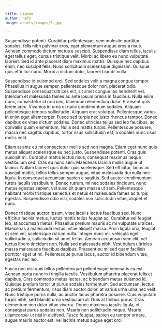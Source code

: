 ```yaml
---

title: Lipsum
author: nefo
image: assets/images/5.jpg

--- 
```


Suspendisse potenti. Curabitur pellentesque, sem molestie porttitor sodales, felis nibh pulvinar eros, eget elementum augue eros a risus. Aenean commodo dictum metus a suscipit. Suspendisse diam tellus, iaculis eget tellus eget, cursus tristique velit. Morbi ac libero eu nunc vulputate laoreet. Sed id ante placerat diam maximus mattis. Quisque nec dapibus enim, nec suscipit felis. Nunc sollicitudin scelerisque dignissim. Quisque quis efficitur nunc. Morbi a dictum dolor, laoreet blandit nulla.

Suspendisse id euismod orci. Sed sodales velit a magna congue tempor. Phasellus in augue semper, pellentesque dolor non, placerat odio. Suspendisse consequat ultrices elit, sit amet congue leo hendrerit vel. Interdum et malesuada fames ac ante ipsum primis in faucibus. Nulla enim nunc, consectetur id orci nec, bibendum elementum dolor. Praesent quis lorem arcu. Vivamus in urna ut nunc condimentum sodales. Aliquam pellentesque tempus sollicitudin. Aliquam erat volutpat. Pellentesque varius in enim eget ullamcorper. Fusce sed turpis nec justo rhoncus tempor. Donec dapibus ex vitae dictum sodales. Donec ultricies tellus sed leo faucibus, ac convallis quam elementum. Nulla sed mattis turpis. Pellentesque posuere, massa nec sagittis dapibus, tortor risus sollicitudin est, a sodales nunc risus mollis velit.

Etiam at ante eu mi consectetur mollis sed non magna. Etiam eget nunc quis metus aliquet scelerisque eu nec justo. Suspendisse potenti. Cras quis suscipit mi. Curabitur mattis lectus risus, consequat maximus neque vestibulum sed. Cras eu nunc sem. Maecenas lacinia mollis augue ut lacinia. Nullam laoreet quis dolor quis scelerisque. Sed efficitur, lacus ac suscipit mattis, tellus tellus semper augue, vitae malesuada dui nulla nec ligula. In consequat accumsan sapien a sagittis. Sed auctor condimentum turpis iaculis vestibulum. Donec rutrum, mi nec sodales tincidunt, nunc metus egestas sapien, vel suscipit quam massa ut sem. Pellentesque habitant morbi tristique senectus et netus et malesuada fames ac turpis egestas. Suspendisse odio nisi, sodales non sollicitudin vitae, aliquet et nunc.

Donec tristique auctor ipsum, vitae iaculis lectus faucibus sed. Nunc efficitur lacinia metus, luctus mattis tellus feugiat ac. Curabitur vel feugiat leo, at accumsan metus. Phasellus pretium mauris ac mi vulputate ultrices. Maecenas a malesuada lectus, vitae aliquet massa. Proin ligula orci, feugiat et sem vel, scelerisque rutrum nulla. Integer nunc mi, vehicula eget sollicitudin a, sollicitudin sit amet tellus. Aenean accumsan sem elit, vel luctus libero tincidunt non. Nulla sed malesuada nibh. Vestibulum ultricies massa malesuada faucibus dapibus. Praesent eu mi sed quam facilisis porttitor eget ut mi. Pellentesque purus lacus, auctor id bibendum vitae, egestas nec leo.

Fusce nec nisl quis tellus pellentesque pellentesque venenatis eu est. Aenean porta nunc in fringilla iaculis. Vestibulum pharetra placerat felis et dapibus. Cras commodo metus lectus, ac bibendum metus euismod id. Quisque pretium tortor ut purus sodales fermentum. Sed accumsan, lectus ac pretium fermentum, risus diam auctor dolor, at varius urna urna nec velit. Nunc tristique purus nulla, ac auctor lacus pharetra posuere. Cras vulputate turpis nibh, sed blandit urna vestibulum at. Duis at finibus purus. Cras elementum non dolor vitae viverra. Donec maximus iaculis ligula, et consequat purus sodales non. Mauris non sollicitudin neque. Mauris ullamcorper ut nisl in eleifend. Fusce feugiat, sapien eu tempor ornare, augue mauris auctor est, vel lacinia metus augue eget orci.
